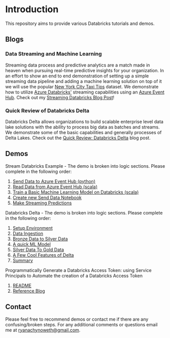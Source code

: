# Introduction

This repository aims to provide various Databricks tutorials and demos.     

## Blogs

### Data Streaming and Machine Learning
Streaming data process and predictive analytics are a match made in heaven when pursuing real-time predictive insights for your organization. In an effort to show an end to end demonstration of setting up a simple streaming data pipeline and adding a machine learning solution on top of it we will use the popular [New York City Taxi Tips](https://www.kaggle.com/dhimananubhav/predicting-taxi-tip-rates-in-nyc) dataset. We demonstrate how to utilize [Azure Databricks'](https://docs.azuredatabricks.net/index.html) streaming capabilities using an [Azure Event Hub](https://docs.microsoft.com/en-us/azure/event-hubs/). Check out my [Streaming Databricks Blog Post](https://github.com/ryanchynoweth44/DatabricksContent/blob/master/blogs/StreamingDatabricksBlog.md)! 

### Quick Review of Databricks Delta
Databricks Delta allows organizations to build scalable enterprise level data lake solutions with the ability to process big data as batches and streams. We demonstrate some of the basic capabilities and generally processes of Delta Lakes. Check out the [Quick Review: Databricks Delta](https://github.com/ryanchynoweth44/DatabricksContent/blob/master/blogs/DatabricksDelta.md) blog post. 



## Demos

Stream Databricks Example - The demo is broken into logic sections. Please complete in the following order:  
1. [Send Data to Azure Event Hub (python)](./streaming_walkthrough/Docs/01_SendStreamingWithDatabricks.md)
1. [Read Data from Azure Event Hub (scala)](./streaming_walkthrough/Docs/02_ReadStreamingData.md)
1. [Train a Basic Machine Learning Model on Databricks (scala)](./streaming_walkthrough/Docs/03_TrainMachineLearningModel.md)
1. [Create new Send Data Notebook](./streaming_walkthrough/Docs/04_ModifedStreamingData.md)
1. [Make Streaming Predictions](./streaming_walkthrough/Docs/05_MakeStreamingPredictions.md)


Databricks Delta - The demo is broken into logic sections. Please complete in the following order:  
1. [Setup Environment](./delta_lake/Docs/01_CreateEnironment.md)
1. [Data Ingestion](./delta_lake/Docs/02_SetupDataIngestion.md)
1. [Bronze Data to Silver Data](./delta_lake/Docs/03_BronzeToSilver.md)
1. [A quick ML Model](./delta_lake/Docs/04_MachineLearningWithDeltaLake.md)
1. [Silver Data To Gold Data](./delta_lake/Docs/05_SilverToGold.md)
1. [A Few Cool Features of Delta](./delta_lake/Docs/06_DeltaFeatures.md)
1. [Summary](./delta_lake/Docs/07_Summary.md)


Programmatically Generate a Databricks Access Token: using Service Principals to Automate the creation of a Databricks Access Token
1. [README](./generate_access_token)
1. [Reference Blog](https://cloudarchitected.com/2020/01/using-azure-ad-with-the-azure-databricks-api/)

## Contact
Please feel free to recommend demos or contact me if there are any confusing/broken steps. For any additional comments or questions email me at ryanachynoweth@gmail.com. 
